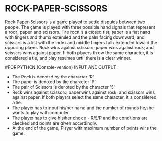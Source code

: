 # ROCK-PAPER-SCISSORS

Rock-Paper-Scissors is a game played to settle disputes between two people. The game is played with three possible hand signals that represent a rock, paper, and scissors. The rock is a closed fist; paper is a flat hand with fingers and thumb extended and the palm facing downward; and scissors is a fist with the index and middle fingers fully extended toward the opposing player. Rock wins against scissors; paper wins against rock; and scissors wins against paper. If both players throw the same character, it is considered a tie, and play resumes until there is a clear winner.

#FOR PYTHON (Console-version)
INPUT AND OUTPUT :

- The Rock is denoted by the character 'R'
- The paper is denoted by the character 'P'
- The pair of Scissors is denoted by the character 'S'
- Rock wins against scissors; paper wins against rock; and scissors wins against paper. If both players select the same character, it is considered a tie.
- The player has to input his/her name and the number of rounds he/she wants to play with computer.
- The player has to give his/her choice - R/S/P and the conditions are checked and points are given accordingly.
- At the end of the game, Player with maximum number of points wins the game.

  
